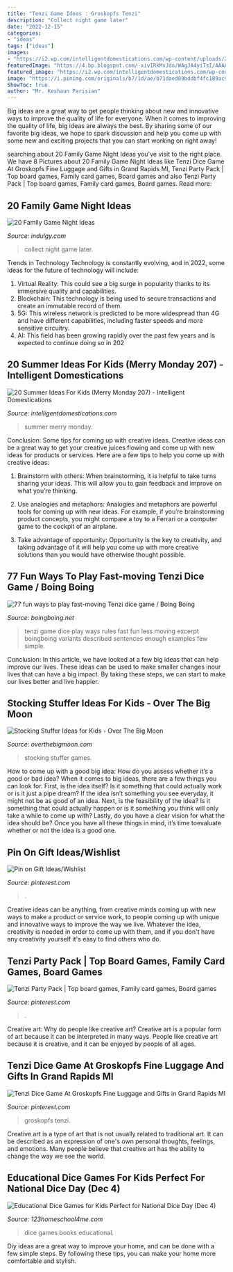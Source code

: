 ```yaml
---
title: "Tenzi Game Ideas : Groskopfs Tenzi"
description: "Collect night game later"
date: "2022-12-15"
categories:
- "ideas"
tags: ["ideas"]
images:
- "https://i2.wp.com/intelligentdomestications.com/wp-content/uploads/2018/06/20-Crafts-Games-and-Activities.-Summer-Fun-Ideas.-Merry-Monday-207-Features.jpg?resize=600%2C857&amp;ssl=1"
featuredImage: "https://4.bp.blogspot.com/-xivIRkMvJdo/WAgJA4yiTsI/AAAAAAAAmgo/uEuCdIngISQyxFzXWml-IUgp8_jAoPyvwCLcB/s1600/dice%2Bgames%2Bbooks.jpg"
featured_image: "https://i2.wp.com/intelligentdomestications.com/wp-content/uploads/2018/06/20-Crafts-Games-and-Activities.-Summer-Fun-Ideas.-Merry-Monday-207-Features.jpg?resize=600%2C857&amp;ssl=1"
image: "https://i.pinimg.com/originals/b7/1d/ae/b71daed09bddbf4fc189ac9bf4b31c30.jpg"
ShowToc: true
author: "Mr. Keshaun Parisian"
---
```



Big ideas are a great way to get people thinking about new and innovative ways to improve the quality of life for everyone. When it comes to improving the quality of life, big ideas are always the best. By sharing some of our favorite big ideas, we hope to spark discussion and help you come up with some new and exciting projects that you can start working on right away!

	

		
searching about 20 Family Game Night Ideas you've visit to the right place. We have 8 Pictures about 20 Family Game Night Ideas like Tenzi Dice Game At Groskopfs Fine Luggage and Gifts in Grand Rapids MI, Tenzi Party Pack | Top board games, Family card games, Board games and also Tenzi Party Pack | Top board games, Family card games, Board games. Read more:
		
    
## 20 Family Game Night Ideas

<img loading=lazy src="https://ind5.ccio.co/HC/OE/nC/4b442f2734ab3d4859f4ec9db08e7661kidsgiftbasketschristmasgiftbaskets.jpg?iw=300" onerror="this.onerror=null;this.src='https://tse3.mm.bing.net/th?id=OIP.TQSQxvJcK_eOuOcs_yxPIQAAAA&amp;pid=15.1';" alt="20 Family Game Night Ideas">

_Source: indulgy.com_

>collect night game later. 

	

Trends in Technology
Technology is constantly evolving, and in 2022, some ideas for the future of technology will include: 
1. Virtual Reality: This could see a big surge in popularity thanks to its immersive quality and capabilities. 
2. Blockchain: This technology is being used to secure transactions and create an immutable record of them. 
3. 5G: This wireless network is predicted to be more widespread than 4G and have different capabilities, including faster speeds and more sensitive circuitry. 
4. AI: This field has been growing rapidly over the past few years and is expected to continue doing so in 202
    
## 20 Summer Ideas For Kids (Merry Monday 207) - Intelligent Domestications

<img loading=lazy src="https://i2.wp.com/intelligentdomestications.com/wp-content/uploads/2018/06/20-Crafts-Games-and-Activities.-Summer-Fun-Ideas.-Merry-Monday-207-Features.jpg?resize=600%2C857&amp;ssl=1" onerror="this.onerror=null;this.src='https://tse2.mm.bing.net/th?id=OIP.61vmNr8Ni4U9Omqdb9c7QQHaKl&amp;pid=15.1';" alt="20 Summer Ideas For Kids (Merry Monday 207) - Intelligent Domestications">

_Source: intelligentdomestications.com_

>summer merry monday. 

	

Conclusion: Some tips for coming up with creative ideas.
Creative ideas can be a great way to get your creative juices flowing and come up with new ideas for products or services. Here are a few tips to help you come up with creative ideas:
1. Brainstorm with others: When brainstorming, it is helpful to take turns sharing your ideas. This will allow you to gain feedback and improve on what you’re thinking.

2. Use analogies and metaphors: Analogies and metaphors are powerful tools for coming up with new ideas. For example, if you’re brainstorming product concepts, you might compare a toy to a Ferrari or a computer game to the cockpit of an airplane.

3. Take advantage of opportunity: Opportunity is the key to creativity, and taking advantage of it will help you come up with more creative solutions than you would have otherwise thought possible.

    
## 77 Fun Ways To Play Fast-moving Tenzi Dice Game / Boing Boing

<img loading=lazy src="https://i2.wp.com/media.boingboing.net/wp-content/uploads/2014/04/less-thanzi.jpg?resize=600%2C343" onerror="this.onerror=null;this.src='https://tse1.mm.bing.net/th?id=OIP.Nu51BJLbwnUMoqn_eporfQHaEO&amp;pid=15.1';" alt="77 fun ways to play fast-moving Tenzi dice game / Boing Boing">

_Source: boingboing.net_

>tenzi game dice play ways rules fast fun less moving excerpt boingboing variants described sentences enough examples few simple. 

	

Conclusion:
In this article, we have looked at a few big ideas that can help improve our lives. These ideas can be used to make smaller changes inour lives that can have a big impact. By taking these steps, we can start to make our lives better and live happier.

    
## Stocking Stuffer Ideas For Kids - Over The Big Moon

<img loading=lazy src="https://overthebigmoon.com/wp-content/uploads/2018/12/Stocking-Games-e1544238154676.jpg" onerror="this.onerror=null;this.src='https://tse4.mm.bing.net/th?id=OIP.zaMtyZKhQ8034czaJT95CwHaF7&amp;pid=15.1';" alt="Stocking Stuffer Ideas for Kids - Over The Big Moon">

_Source: overthebigmoon.com_

>stocking stuffer games. 

	

How to come up with a good big idea: How do you assess whether it’s a good or bad idea?
When it comes to big ideas, there are a few things you can look for. First, is the idea itself? Is it something that could actually work or is it just a pipe dream? If the idea isn’t something you see everyday, it might not be as good of an idea. Next, is the feasibility of the idea? Is it something that could actually happen or is it something you think will only take a while to come up with? Lastly, do you have a clear vision for what the idea should be? Once you have all these things in mind, it’s time toevaluate whether or not the idea is a good one.

    
## Pin On Gift Ideas/Wishlist

<img loading=lazy src="https://i.pinimg.com/originals/ea/a1/1c/eaa11ccfee22ef677310c24eaf7b5657.jpg" onerror="this.onerror=null;this.src='https://tse3.mm.bing.net/th?id=OIP.P-H52M14hQMfP8-7p-XiNQHaEc&amp;pid=15.1';" alt="Pin on Gift Ideas/Wishlist">

_Source: pinterest.com_

>. 

	

Creative ideas can be anything, from creative minds coming up with new ways to make a product or service work, to people coming up with unique and innovative ways to improve the way we live. Whatever the idea, creativity is needed in order to come up with them, and if you don't have any creativity yourself it's easy to find others who do.

    
## Tenzi Party Pack | Top Board Games, Family Card Games, Board Games

<img loading=lazy src="https://i.pinimg.com/736x/88/84/5d/88845d5b10a108290cf85e6a93a6641e--number--drinking-game.jpg" onerror="this.onerror=null;this.src='https://tse2.mm.bing.net/th?id=OIP.l6GG9_uFr5I_CocJEcqe5wERDk&amp;pid=15.1';" alt="Tenzi Party Pack | Top board games, Family card games, Board games">

_Source: pinterest.com_

>. 

	

Creative art: Why do people like creative art?
Creative art is a popular form of art because it can be interpreted in many ways. People like creative art because it is creative, and it can be enjoyed by people of all ages.

    
## Tenzi Dice Game At Groskopfs Fine Luggage And Gifts In Grand Rapids MI

<img loading=lazy src="https://i.pinimg.com/originals/b7/1d/ae/b71daed09bddbf4fc189ac9bf4b31c30.jpg" onerror="this.onerror=null;this.src='https://tse3.mm.bing.net/th?id=OIP.mDoYXXPyAJJ6YWKPj9mAeAAAAA&amp;pid=15.1';" alt="Tenzi Dice Game At Groskopfs Fine Luggage and Gifts in Grand Rapids MI">

_Source: pinterest.com_

>groskopfs tenzi. 

	

Creative art is a type of art that is not usually related to traditional art. It can be described as an expression of one's own personal thoughts, feelings, and emotions. Many people believe that creative art has the ability to change the way we see the world.

    
## Educational Dice Games For Kids Perfect For National Dice Day (Dec 4)

<img loading=lazy src="https://4.bp.blogspot.com/-xivIRkMvJdo/WAgJA4yiTsI/AAAAAAAAmgo/uEuCdIngISQyxFzXWml-IUgp8_jAoPyvwCLcB/s1600/dice%2Bgames%2Bbooks.jpg" onerror="this.onerror=null;this.src='https://tse1.mm.bing.net/th?id=OIP.IDu99tLzSneSn8pAQclrCwHaHa&amp;pid=15.1';" alt="Educational Dice Games for Kids Perfect for National Dice Day (Dec 4)">

_Source: 123homeschool4me.com_

>dice games books educational. 

	

Diy ideas are a great way to improve your home, and can be done with a few simple steps. By following these tips, you can make your home more comfortable and stylish.

